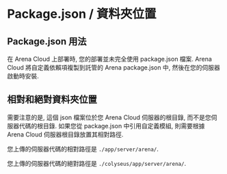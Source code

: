 # Package.json / 資料夾位置

## Package.json 用法

在 Arena Cloud 上部署時, 您的部署並未完全使用 package.json 檔案. Arena Cloud 將自定義依賴項複製到託管的 Arena package.json 中, 然後在您的伺服器啟動時安裝.

## 相對和絕對資料夾位置

需要注意的是, 這個 json 檔案位於您 Arena Cloud 伺服器的根目錄, 而不是您伺服器代碼的根目錄. 如果您從 package.json 中引用自定義模組, 則需要根據 Arena Cloud 伺服器根目錄放置其相對路徑.

您上傳的伺服器代碼的相對路徑是 ```./app/server/arena/```.

您上傳的伺服器代碼的絕對路徑是 ```./colyseus/app/server/arena/```.
